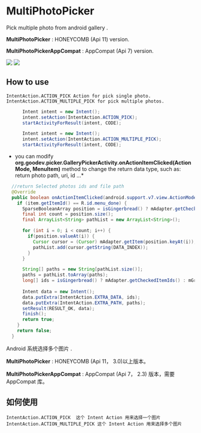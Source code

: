 MultiPhotoPicker
================

Pick multiple photo from android gallery .

  **MultiPhotoPicker** : HONEYCOMB (Api 11) version.
  
  **MultiPhotoPickerAppCompat** : AppCompat (Api 7) version.
  
  
  ![](https://raw.githubusercontent.com/goodev/MultiPhotoPicker/master/screencast/1.png)
  ![](https://raw.githubusercontent.com/goodev/MultiPhotoPicker/master/screencast/2.png)
  
How to use
--------

    IntentAction.ACTION_PICK Action for pick single photo.
    IntentAction.ACTION_MULTIPLE_PICK for pick multiple photos.

```java
      Intent intent = new Intent();
      intent.setAction(IntentAction.ACTION_PICK);
      startActivityForResult(intent, CODE);
```
```java
      Intent intent = new Intent();
      intent.setAction(IntentAction.ACTION_MULTIPLE_PICK);
      startActivityForResult(intent, CODE);
```

* you can modify **org.goodev.picker.GalleryPickerActivity.onActionItemClicked(ActionMode, MenuItem)** method to change the return data type, such as: return photo path, uri, id ...*

```java
  //return Selected photos ids and file path
  @Override
  public boolean onActionItemClicked(android.support.v7.view.ActionMode mode, MenuItem item) {
    if (item.getItemId() == R.id.menu_done) {
      SparseBooleanArray position = isGingerbread() ? mAdapter.getCheckedItemPositions() : mGridView.getCheckedItemPositions();
      final int count = position.size();
      final ArrayList<String> pathList = new ArrayList<String>();

      for (int i = 0; i < count; i++) {
        if(position.valueAt(i)) {
          Cursor cursor = (Cursor) mAdapter.getItem(position.keyAt(i));
          pathList.add(cursor.getString(DATA_INDEX));
        }
      }

      String[] paths = new String[pathList.size()];
      paths = pathList.toArray(paths);
      long[] ids = isGingerbread() ? mAdapter.getCheckedItemIds() : mGridView.getCheckedItemIds();
      
      Intent data = new Intent();
      data.putExtra(IntentAction.EXTRA_DATA, ids);
      data.putExtra(IntentAction.EXTRA_PATH, paths);
      setResult(RESULT_OK, data);
      finish();
      return true;
    }
    return false;
  }
```

Android 系统选择多个图片 .

  **MultiPhotoPicker** : HONEYCOMB (Api 11， 3.0)以上版本。
  
  **MultiPhotoPickerAppCompat** : AppCompat (Api 7， 2.3) 版本，需要 AppCompat 库。
  
如何使用
--------

    IntentAction.ACTION_PICK  这个 Intent Action 用来选择一个图片
    IntentAction.ACTION_MULTIPLE_PICK 这个 Intent Action 用来选择多个图片
